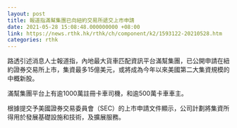 ```yaml
---
layout: post
title: 報道指滿幫集團已向紐約交易所遞交上市申請
date: 2021-05-28 15:08:48.000000000 +08:00
link: https://news.rthk.hk/rthk/ch/component/k2/1593122-20210528.htm
categories: rthk
---
```


路透引述消息人士報道指，內地最大貨車匹配資訊平台滿幫集團，已公開申請在紐約證券交易所上市，集資最多15億美元，或將成為今年以來美國第二大集資規模的中概新股。

滿幫集團平台上有逾1000萬註冊卡車司機，和逾500萬卡車車主。

根據提交予美國證券交易委員會（SEC）的上市申請文件顯示，公司計劃將集資所得用於發展基礎設施和技術，及擴展服務。
